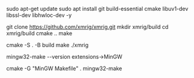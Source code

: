 sudo apt-get update
sudo apt install git build-essential cmake libuv1-dev libssl-dev libhwloc-dev -y

git clone https://github.com/xmrig/xmrig.git
mkdir xmrig/build
cd xmrig/build
cmake ..
make


cmake -S . -B build
make
./xmrig



mingw32-make --version
extensions->MinGW

cmake -G "MinGW Makefile" .
mingw32-make